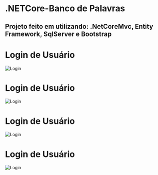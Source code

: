 # .NETCore-Banco de Palavras

## Projeto feito em utilizando: .NetCoreMvc, Entity Framework, SqlServer e Bootstrap

# Login de Usuário
![Login](https://github.com/Andrefes565/.NETMvc-CadastroDeAunos/blob/master/Lista%20de%20Alunos.png)

# Login de Usuário
![Login](https://github.com/Andrefes565/.NETMvc-CadastroDeAunos/blob/master/Lista%20de%20Alunos.png)

# Login de Usuário
![Login](https://github.com/Andrefes565/.NETMvc-CadastroDeAunos/blob/master/Lista%20de%20Alunos.png)

# Login de Usuário
![Login](https://github.com/Andrefes565/.NETMvc-CadastroDeAunos/blob/master/Lista%20de%20Alunos.png)

